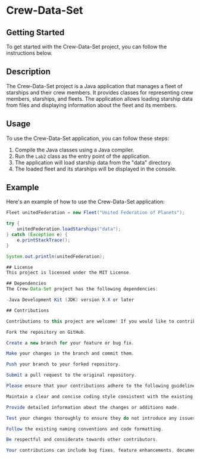 # Crew-Data-Set

## Getting Started

To get started with the Crew-Data-Set project, you can follow the instructions below.

## Description

The Crew-Data-Set project is a Java application that manages a fleet of starships and their crew members. It provides classes for representing crew members, starships, and fleets. The application allows loading starship data from files and displaying information about the fleet and its members.

## Usage

To use the Crew-Data-Set application, you can follow these steps:

1. Compile the Java classes using a Java compiler.
2. Run the `Lab2` class as the entry point of the application.
3. The application will load starship data from the "data" directory.
4. The loaded fleet and its starships will be displayed in the console.

## Example

Here's an example of how to use the Crew-Data-Set application:

```java
Fleet unitedFederation = new Fleet("United Federation of Planets");

try {
    unitedFederation.loadStarships("data");
} catch (Exception e) {
    e.printStackTrace();
}

System.out.println(unitedFederation);

## License
This project is licensed under the MIT License.

## Dependencies
The Crew-Data-Set project has the following dependencies:

-Java Development Kit (JDK) version X.X or later

## Contributions

Contributions to this project are welcome! If you would like to contribute, please follow these steps:

Fork the repository on GitHub.

Create a new branch for your feature or bug fix.

Make your changes in the branch and commit them.

Push your branch to your forked repository.

Submit a pull request to the original repository.

Please ensure that your contributions adhere to the following guidelines:

Maintain a clear and concise coding style consistent with the existing codebase.

Provide detailed information about the changes or additions made.

Test your changes thoroughly to ensure they do not introduce any issues.

Follow the existing naming conventions and code formatting.

Be respectful and considerate towards other contributors.

Your contributions can include bug fixes, feature enhancements, documentation improvements, or any other valuable additions to the project.
